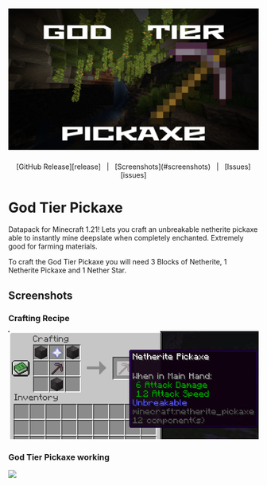 <h1 id="topBanner"align="center">
    <img src=".github\resources\BannerGodTierPickaxe.png" alt="GodTierPickaxe Banner" />
</h1>

<div align="center">
    [GitHub Release][release]&nbsp;&nbsp;&nbsp;|&nbsp;&nbsp;&nbsp;[Screenshots](#screenshots)&nbsp;&nbsp;&nbsp;|&nbsp;&nbsp;&nbsp;[Issues][issues]
</div>

<h1>God Tier Pickaxe</h1>
Datapack for Minecraft 1.21! Lets you craft an unbreakable netherite pickaxe able to instantly mine deepslate when completely enchanted. Extremely good for farming materials. 
 
To craft the God Tier Pickaxe you will need 3 Blocks of Netherite, 1 Netherite Pickaxe and 1 Nether Star.

<h2 id="screenshots">Screenshots</h2>

<h3>Crafting Recipe</h3>
<img src=".github/resources/CraftingRecipe.png" />

<h3>God Tier Pickaxe working</h3>
<img src=".github/resources/mining.gif" />

[release]:https://github.com/ChillCraftDevelopment/GodTierPickaxe/releases/latest "Latest Release (external link)"
[issues]:https://github.com/ChillCraftDevelopment/GodTierPickaxe/issues "Issues (external link)"
